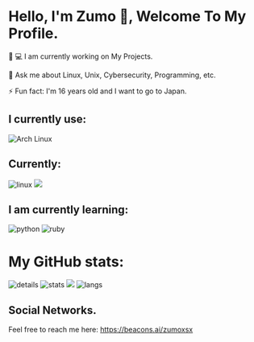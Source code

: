 # Hello, I'm Zumo 👋, Welcome To My Profile.

👩 💻 I am currently working on My Projects.

💬 Ask me about Linux, Unix, Cybersecurity, Programming, etc.

⚡️ Fun fact: I'm 16 years old and I want to go to Japan.

## I currently use:
![Arch Linux](https://img.shields.io/badge/ArchLinux%20OS-0CC1F3?style=for-the-badge&logo=archlinux&logoColor=white)

## Currently:
![linux](https://img.shields.io/badge/Linux-FCC624?style=for-the-badge&logo=linux&logoColor=black)
![](https://img.shields.io/badge/Bash-4EAA25?style=for-the-badge&logo=GNU%20Bash&logoColor=white)

## I am currently learning:
![python](https://img.shields.io/badge/Python-3776AB?style=for-the-badge&logo=python&logoColor=white)
![ruby](https://img.shields.io/badge/Ruby-CC342D?style=for-the-badge&logo=ruby&logoColor=white)


# My GitHub stats:
![details](https://github-profile-summary-cards.vercel.app/api/cards/profile-details?username=Zumoxsx&theme=tokyonight) 
![stats](https://github-profile-summary-cards.vercel.app/api/cards/stats?username=Zumoxsx&theme=tokyonight)
![](https://github-readme-streak-stats.herokuapp.com/?user=Zumoxsx&hide_border=true&card_width=338&theme=tokyonight)
![langs](https://github-readme-stats.vercel.app/api/top-langs/?username=Zumoxsx&hide=&layout=compact&theme=tokyonight&hide_border=true")

##  Social Networks.
Feel free to reach me here:
https://beacons.ai/zumoxsx

